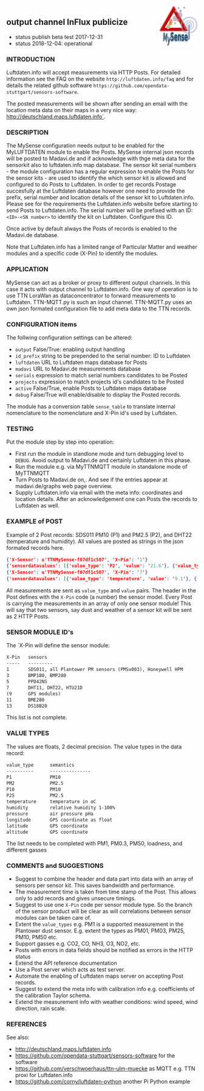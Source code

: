 <img src="images/MySense-logo.png" align=right width=100>

## output channel InFlux publicize
* status publish beta test 2017-12-31
* status 2018-12-04: operational
### INTRODUCTION
Luftdaten.info will accept measurements via HTTP Posts. For detailed information see the FAQ on the website `http://luftdaten.info/faq` and for details the related github software `https://github.com/opendata-stuttgart/sensors-software`.

The posted measurements will be shown after sending an email with the location meta data  on their maps in a very nice way: http://deutschland.maps.luftdaten.info`.

### DESCRIPTION
The MySense configuration needs output to be enabled for the MyLUFTDATEN module to enable the Posts.
MySense internal json records will be posted to Madavi.de and if acknowledge with thge meta data for the sensorkit also to luftdaten.info map database.
The sensor kit serial numbers - the module configuration has a regular expression to enable the Posts for the sensor kits - are used to identify the which sensor kit is allowed and configured to do Posts to Luftdaten.
In order to get records Postage succesfully at the Luftdaten database however one need to provide the prefix, serial number and location details of the sensor kit to Luftdaten.info. Please see for the requirements the Luftdaten.info website before starting to send Posts to Luftdaten.info.
The serial number will be prefixed with an ID: `<ID>-<SN number>` to identify the kit on Luftdaten. Configure this ID.

Once active by default always the Posts of records is enabled to the Madavi.de database.

Note that Luftdaten.info has a limited range of Particular Matter and weather modules and a specific code (X-Pin) to identify the modules.

### APPLICATION
MySense can act as a broker or proxy to different output channels. In this case it acts with output channel to Luftdaten.info.
One way of operation is to use TTN LoraWan as dataconcentrator to forward measurements to Luftdaten. 
TTN-MQTT.py is such an input channel. TTN-MQTT.py uses an own json formated configuration file to add meta data to the TTN records.

### CONFIGURATION items
The follwing configuration settings can be altered:
* `output` False/True: enabling output handling
* `id_prefix` string to be prepended to the serial number: ID to Luftdaten
* `luftdaten` URL to Luftdaten maps database for Posts
* `madavi` URL to Madavi.de measurements database
* `serials` expression to match serial numbers candidates to be Posted
* `projects` expression to match projects id's candidates to be Posted
* `active` False/True, enable Posts to Luftdaten maps database
* `debug` False/True will enable/disable to display the Posted records.

The module has a conversion table `sense_table` to translate internal nomenclature to the nomenclature and X-Pin id's  used by Luftdaten.

### TESTING
Put the module step by step into operation:
* First run the module in standlone mode and turn debugging level to `DEBUG`. Avoid output to Madavi.de and certainly Luftdaten in this phase.
* Run the module e.g. via MyTTNMQTT module in standalone mode of MyTTNMQTT
* Turn Posts to Madavi.de on,. And see if the entries appear at madavi.de/graphs web page overview.
* Supply Luftdaten.info via email with the meta info: coordinates and location details. After an acknowledgement one can Posts the records to Luftdaten as well.

### EXAMPLE of POST
Example of 2 Post records: SDS011 PM10 (P1) and PM2.5 (P2), and DHT22 (temperature and humidity). All values are posted as strings in the json formated records here.
```json
{'X-Sensor': u'TTNMySense-f07df1c507', 'X-Pin': '1'}
{'sensordatavalues': [{'value_type': 'P2', 'value': '21.6'}, {'value_type': 'P1', 'value': '24.2'}], 'software_version': 'MySense0.1.2'}
{'X-Sensor': u'TTNMySense-f07df1c507', 'X-Pin': '7'}
{'sensordatavalues': [{'value_type': 'temperature', 'value': '9.1'}, {'value_type': 'humidity', 'value': '93.1'}], 'software_version': 'MySense0.1.2'}
```
All measurements are sent as `value_type` and `value` pairs. The header in the Post defines with the `X-Pin` code (a number) the sensor model. Every Post is carrying the measurements in an array of only one sensor module!
This will say that two sensors, say dust and weather of a sensor kit will be sent as 2 HTTP Posts.

### SENSOR MODULE ID's
The `X-Pin will define the sensor module:
```
X-Pin   sensors
-----   ---------
1       SDS011, all Plantower PM sensors (PMSx003), Honeywell HPM
3       BMP180, BMP280
5       PPD42NS
7       DHT11, DHT22, HTU21D
(9      GPS modules)
11      BME280
13      DS18B20
```

This list is not complete.

### VALUE TYPES
The values are floats, 2 decimal precision.
The value types in the data record:
```
value_type      semantics
----------      ---------------
P1              PM10
PM2             PM2.5
P10             PM10
P25             PM2.5
temperature     temperature in oC
humidity        relative humidity 1-100%
pressure        air pressure pHa
longitude       GPS coordinate as float
latitude        GPS coordinate
altitude        GPS coordinate
```

The list needs to be completed with PM1, PM0.3, PM50, loadness, and different gasses

### COMMENTS and SUGGESTIONS
* Suggest to combine the header and data part into data with an array of sensors per sensor kit. This saves bandwidth and performance.
* The measurement time is taken from time stamp of the Post. This allows only to add records and gives unsecure timings.
* Suggest to use one `X-Pin` code per sensor module type. So the branch of the sensor product will be clear as will correlations between sensor modules can be taken care of.
* Extent the `value_types` e.g. PM1 is a supported measurement in the Plantower dust sensor. E.g. extent the types as PM01, PM03, PM25, PM10, PM50 etc.
* Support gasses e.g. CO2, CO, NH3, O3, NO2, etc.
* Posts with errors in data fields should be notified as errors in the HTTP status
* Extend the API reference documentation
* Use a Post server which acts as test server.
* Automate the enabling of Luftdaten maps server on accepting Post records.
* Suggest to extend the meta info with calibration info e.g. coefficients of the calibration Taylor schema.
* Extend the measurement info with weather conditions: wind speed, wind direction, rain scale.

### REFERENCES
See also:
* http://deutschland.maps.luftdaten.info
* https://github.com/opendata-stuttgart/sensors-software for the software
* https://github.com/verschwoerhaus/ttn-ulm-muecke as MQTT e.g. TTN proxi for Luftdaten.info
* https://github.com/corny/luftdaten-python another Pi Python example
